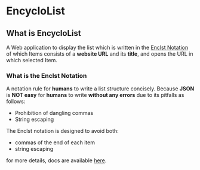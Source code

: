 # EncycloList

## What is EncycloList
A Web application to display the list which is written in the [Enclst Notation](https://github.com/UedaTakeyuki/EncLst/blob/main/README.md#enclst-notation) of which Items consists of a **website URL** and its **title**, and opens the URL in which selected Item.

### What is the Enclst Notation
A notation rule for **humans** to write a list structure concisely. Because **JSON** is **NOT easy** for **humans** to write **without any errors** due to its pitfalls as follows:

- Prohibition of dangling commas
- String escaping

The Enclst notation is designed to avoid both:

- commas of the end of each item
- string escaping

for more details, docs are available [here](https://github.com/UedaTakeyuki/EncLst/blob/main/README.md#enclst-notation).

